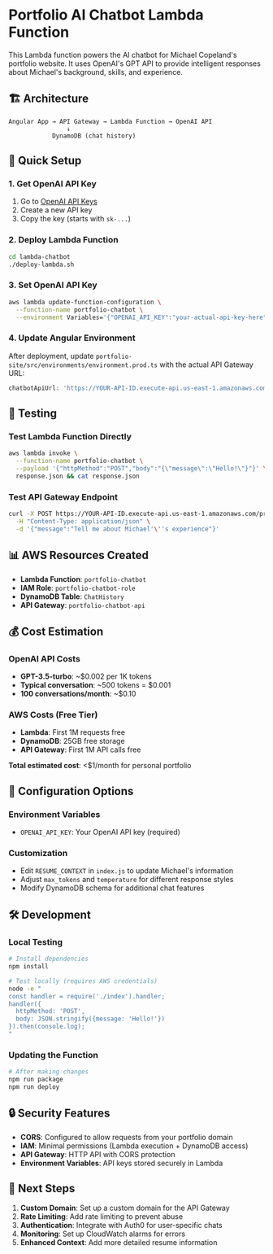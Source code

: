 # Portfolio AI Chatbot Lambda Function

This Lambda function powers the AI chatbot for Michael Copeland's portfolio website. It uses OpenAI's GPT API to provide intelligent responses about Michael's background, skills, and experience.

## 🏗️ Architecture

```
Angular App → API Gateway → Lambda Function → OpenAI API
                ↓
            DynamoDB (chat history)
```

## 🚀 Quick Setup

### 1. Get OpenAI API Key
1. Go to [OpenAI API Keys](https://platform.openai.com/api-keys)
2. Create a new API key
3. Copy the key (starts with `sk-...`)

### 2. Deploy Lambda Function
```bash
cd lambda-chatbot
./deploy-lambda.sh
```

### 3. Set OpenAI API Key
```bash
aws lambda update-function-configuration \
  --function-name portfolio-chatbot \
  --environment Variables='{"OPENAI_API_KEY":"your-actual-api-key-here"}'
```

### 4. Update Angular Environment
After deployment, update `portfolio-site/src/environments/environment.prod.ts` with the actual API Gateway URL:

```typescript
chatbotApiUrl: 'https://YOUR-API-ID.execute-api.us-east-1.amazonaws.com/prod/chat'
```

## 🧪 Testing

### Test Lambda Function Directly
```bash
aws lambda invoke \
  --function-name portfolio-chatbot \
  --payload '{"httpMethod":"POST","body":"{\"message\":\"Hello!\"}"}' \
  response.json && cat response.json
```

### Test API Gateway Endpoint
```bash
curl -X POST https://YOUR-API-ID.execute-api.us-east-1.amazonaws.com/prod/chat \
  -H "Content-Type: application/json" \
  -d '{"message":"Tell me about Michael'\''s experience"}'
```

## 📊 AWS Resources Created

- **Lambda Function**: `portfolio-chatbot`
- **IAM Role**: `portfolio-chatbot-role`
- **DynamoDB Table**: `ChatHistory`
- **API Gateway**: `portfolio-chatbot-api`

## 💰 Cost Estimation

### OpenAI API Costs
- **GPT-3.5-turbo**: ~$0.002 per 1K tokens
- **Typical conversation**: ~500 tokens = $0.001
- **100 conversations/month**: ~$0.10

### AWS Costs (Free Tier)
- **Lambda**: First 1M requests free
- **DynamoDB**: 25GB free storage
- **API Gateway**: First 1M API calls free

**Total estimated cost**: <$1/month for personal portfolio

## 🔧 Configuration Options

### Environment Variables
- `OPENAI_API_KEY`: Your OpenAI API key (required)

### Customization
- Edit `RESUME_CONTEXT` in `index.js` to update Michael's information
- Adjust `max_tokens` and `temperature` for different response styles
- Modify DynamoDB schema for additional chat features

## 🛠️ Development

### Local Testing
```bash
# Install dependencies
npm install

# Test locally (requires AWS credentials)
node -e "
const handler = require('./index').handler;
handler({
  httpMethod: 'POST',
  body: JSON.stringify({message: 'Hello!'})
}).then(console.log);
"
```

### Updating the Function
```bash
# After making changes
npm run package
npm run deploy
```

## 🔒 Security Features

- **CORS**: Configured to allow requests from your portfolio domain
- **IAM**: Minimal permissions (Lambda execution + DynamoDB access)
- **API Gateway**: HTTP API with CORS protection
- **Environment Variables**: API keys stored securely in Lambda

## 📝 Next Steps

1. **Custom Domain**: Set up a custom domain for the API Gateway
2. **Rate Limiting**: Add rate limiting to prevent abuse
3. **Authentication**: Integrate with Auth0 for user-specific chats
4. **Monitoring**: Set up CloudWatch alarms for errors
5. **Enhanced Context**: Add more detailed resume information

